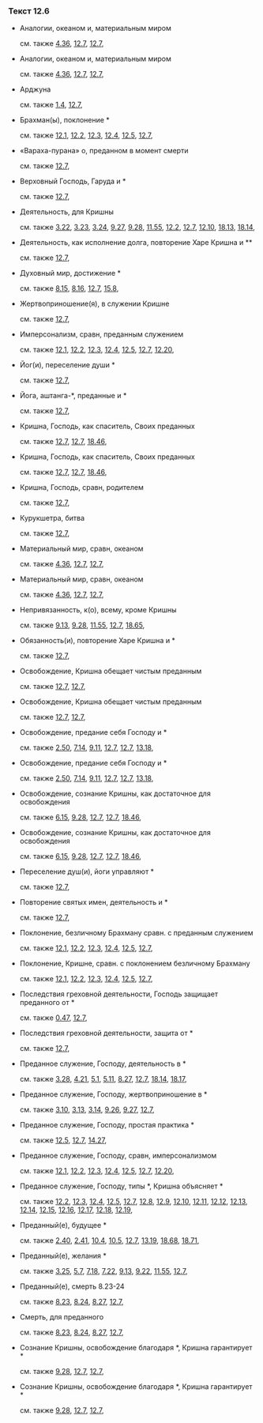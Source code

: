 ### Текст 12.6
	
- Аналогии, океаном и, материальным миром

	см. также  [4.36](../04/0436.md),  [12.7](../12/1207.md),  [12.7](../12/1207.md), 
	
- Аналогии, океаном и, материальным миром

	см. также  [4.36](../04/0436.md),  [12.7](../12/1207.md),  [12.7](../12/1207.md), 
	
- Арджуна

	см. также  [1.4](../01/0104.md),  [12.7](../12/1207.md), 
	
- Брахман(ы), поклонение *

	см. также  [12.1](../12/1201.md),  [12.2](../12/1202.md),  [12.3](../12/1203.md),  [12.4](../12/1204.md),  [12.5](../12/1205.md),  [12.7](../12/1207.md), 
	
- «Вараха-пурана» о, преданном в момент смерти

	см. также  [12.7](../12/1207.md), 
	
- Верховный Господь, Гаруда и *

	см. также  [12.7](../12/1207.md), 
	
- Деятельность, для Кришны

	см. также  [3.22](../03/0322.md),  [3.23](../03/0323.md),  [3.24](../03/0324.md),  [9.27](../09/0927.md),  [9.28](../09/0928.md),  [11.55](../11/1155.md),  [12.2](../12/1202.md),  [12.7](../12/1207.md),  [12.10](../12/1210.md),  [18.13](../18/1813.md),  [18.14](../18/1814.md), 
	
- Деятельность, как исполнение долга, повторение Харе Кришна и **

	см. также  [12.7](../12/1207.md), 
	
- Духовный мир, достижение *

	см. также  [8.15](../08/0815.md),  [8.16](../08/0816.md),  [12.7](../12/1207.md),  [15.8](../15/1508.md), 
	
- Жертвоприношение(я), в служении Кришне

	см. также  [12.7](../12/1207.md), 
	
- Имперсонализм, сравн, преданным служением

	см. также  [12.1](../12/1201.md),  [12.2](../12/1202.md),  [12.3](../12/1203.md),  [12.4](../12/1204.md),  [12.5](../12/1205.md),  [12.7](../12/1207.md),  [12.20](../12/1220.md), 
	
- Йог(и), переселение души *

	см. также  [12.7](../12/1207.md), 
	
- Йога, аштанга-*, преданные и *

	см. также  [12.7](../12/1207.md), 
	
- Кришна, Господь, как спаситель, Своих преданных

	см. также  [12.7](../12/1207.md),  [12.7](../12/1207.md),  [18.46](../18/1846.md), 
	
- Кришна, Господь, как спаситель, Своих преданных

	см. также  [12.7](../12/1207.md),  [12.7](../12/1207.md),  [18.46](../18/1846.md), 
	
- Кришна, Господь, сравн, родителем

	см. также  [12.7](../12/1207.md), 
	
- Курукшетра, битва

	см. также  [12.7](../12/1207.md), 
	
- Материальный мир, сравн, океаном

	см. также  [4.36](../04/0436.md),  [12.7](../12/1207.md),  [12.7](../12/1207.md), 
	
- Материальный мир, сравн, океаном

	см. также  [4.36](../04/0436.md),  [12.7](../12/1207.md),  [12.7](../12/1207.md), 
	
- Непривязанность, к(о), всему, кроме Кришны

	см. также  [9.13](../09/0913.md),  [9.28](../09/0928.md),  [11.55](../11/1155.md),  [12.7](../12/1207.md),  [18.65](../18/1865.md), 
	
- Обязанность(и), повторение Харе Кришна и *

	см. также  [12.7](../12/1207.md), 
	
- Освобождение, Кришна обещает чистым преданным

	см. также  [12.7](../12/1207.md),  [12.7](../12/1207.md), 
	
- Освобождение, Кришна обещает чистым преданным

	см. также  [12.7](../12/1207.md),  [12.7](../12/1207.md), 
	
- Освобождение, предание себя Господу и *

	см. также  [2.50](../02/0250.md),  [7.14](../07/0714.md),  [9.11](../09/0911.md),  [12.7](../12/1207.md),  [12.7](../12/1207.md),  [13.18](../13/1318.md), 
	
- Освобождение, предание себя Господу и *

	см. также  [2.50](../02/0250.md),  [7.14](../07/0714.md),  [9.11](../09/0911.md),  [12.7](../12/1207.md),  [12.7](../12/1207.md),  [13.18](../13/1318.md), 
	
- Освобождение, сознание Кришны, как достаточное для освобождения

	см. также  [6.15](../06/0615.md),  [9.28](../09/0928.md),  [12.7](../12/1207.md),  [12.7](../12/1207.md),  [18.46](../18/1846.md), 
	
- Освобождение, сознание Кришны, как достаточное для освобождения

	см. также  [6.15](../06/0615.md),  [9.28](../09/0928.md),  [12.7](../12/1207.md),  [12.7](../12/1207.md),  [18.46](../18/1846.md), 
	
- Переселение душ(и), йоги управляют *

	см. также  [12.7](../12/1207.md), 
	
- Повторение святых имен, деятельность и *

	см. также  [12.7](../12/1207.md), 
	
- Поклонение, безличному Брахману сравн. с преданным служением

	см. также  [12.1](../12/1201.md),  [12.2](../12/1202.md),  [12.3](../12/1203.md),  [12.4](../12/1204.md),  [12.5](../12/1205.md),  [12.7](../12/1207.md), 
	
- Поклонение, Кришне, сравн. с поклонением безличному Брахману

	см. также  [12.1](../12/1201.md),  [12.2](../12/1202.md),  [12.3](../12/1203.md),  [12.4](../12/1204.md),  [12.5](../12/1205.md),  [12.7](../12/1207.md), 
	
- Последствия греховной деятельности, Господь защищает преданного от *

	см. также  [0.47](../00/0047.md),  [12.7](../12/1207.md), 
	
- Последствия греховной деятельности, защита от *

	см. также  [12.7](../12/1207.md), 
	
- Преданное служение, Господу, деятельность в *

	см. также  [3.28](../03/0328.md),  [4.21](../04/0421.md),  [5.1](../05/0501.md),  [5.11](../05/0511.md),  [8.27](../08/0827.md),  [12.7](../12/1207.md),  [18.14](../18/1814.md),  [18.17](../18/1817.md), 
	
- Преданное служение, Господу, жертвоприношение в *

	см. также  [3.10](../03/0310.md),  [3.13](../03/0313.md),  [3.14](../03/0314.md),  [9.26](../09/0926.md),  [9.27](../09/0927.md),  [12.7](../12/1207.md), 
	
- Преданное служение, Господу, простая практика *

	см. также  [12.5](../12/1205.md),  [12.7](../12/1207.md),  [14.27](../14/1427.md), 
	
- Преданное служение, Господу, сравн, имперсонализмом

	см. также  [12.1](../12/1201.md),  [12.2](../12/1202.md),  [12.3](../12/1203.md),  [12.4](../12/1204.md),  [12.5](../12/1205.md),  [12.7](../12/1207.md),  [12.20](../12/1220.md), 
	
- Преданное служение, Господу, типы *, Кришна объясняет *

	см. также  [12.2](../12/1202.md),  [12.3](../12/1203.md),  [12.4](../12/1204.md),  [12.5](../12/1205.md),  [12.7](../12/1207.md),  [12.8](../12/1208.md),  [12.9](../12/1209.md),  [12.10](../12/1210.md),  [12.11](../12/1211.md),  [12.12](../12/1212.md),  [12.13](../12/1213.md),  [12.14](../12/1214.md),  [12.15](../12/1215.md),  [12.16](../12/1216.md),  [12.17](../12/1217.md),  [12.18](../12/1218.md),  [12.19](../12/1219.md), 
	
- Преданный(е), будущее *

	см. также  [2.40](../02/0240.md),  [2.41](../02/0241.md),  [10.4](../10/1004.md),  [10.5](../10/1005.md),  [12.7](../12/1207.md),  [13.19](../13/1319.md),  [18.68](../18/1868.md),  [18.71](../18/1871.md), 
	
- Преданный(е), желания *

	см. также  [3.25](../03/0325.md),  [5.7](../05/0507.md),  [7.18](../07/0718.md),  [7.22](../07/0722.md),  [9.13](../09/0913.md),  [9.22](../09/0922.md),  [11.55](../11/1155.md),  [12.7](../12/1207.md), 
	
- Преданный(е), смерть 8.23-24

	см. также  [8.23](../08/0823.md),  [8.24](../08/0824.md),  [8.27](../08/0827.md),  [12.7](../12/1207.md), 
	
- Смерть, для преданного

	см. также  [8.23](../08/0823.md),  [8.24](../08/0824.md),  [8.27](../08/0827.md),  [12.7](../12/1207.md), 
	
- Сознание Кришны, освобождение благодаря *, Кришна гарантирует *

	см. также  [9.28](../09/0928.md),  [12.7](../12/1207.md),  [12.7](../12/1207.md), 
	
- Сознание Кришны, освобождение благодаря *, Кришна гарантирует *

	см. также  [9.28](../09/0928.md),  [12.7](../12/1207.md),  [12.7](../12/1207.md), 
